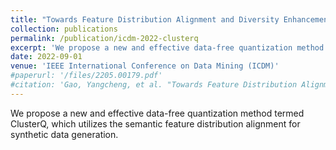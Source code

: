 ```yaml
---
title: "Towards Feature Distribution Alignment and Diversity Enhancement for Data-Free Quantization"
collection: publications
permalink: /publication/icdm-2022-clusterq
excerpt: 'We propose a new and effective data-free quantization method termed ClusterQ, which utilizes the semantic feature distribution alignment for synthetic data generation.'
date: 2022-09-01
venue: 'IEEE International Conference on Data Mining (ICDM)'
#paperurl: '/files/2205.00179.pdf'
#citation: 'Gao, Yangcheng, et al. "Towards Feature Distribution Alignment and Diversity Enhancement for Data-Free Quantization." 2022 IEEE International Conference on Data Mining (ICDM). IEEE, 2022.'
---
```

We propose a new and effective data-free quantization method termed ClusterQ, which utilizes the semantic feature distribution alignment for synthetic data generation.
